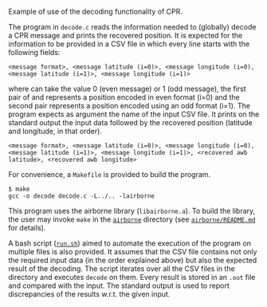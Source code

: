 Example of use of the decoding functionality of CPR.

The program in `decode.c` reads the information needed to (globally) decode a CPR message and prints the recovered position.
It is expected for the information to be provided in a CSV file in which every line starts with the following fields:
```
<message format>, <message latitude (i=0)>, <message longitude (i=0), <message latitude (i=1)>, <message longitude (i=1)>
````
where _<message format>_ can take the value 0 (even message) or 1 (odd message), the first pair of _<message latitude>_ and _<message longitude>_ represents a position encoded in even format (i=0) and the second pair represents a position encoded using an odd format (i=1).
The program expects as argument the name of the input CSV file. 
It prints on the standard output the input data followed by the recovered position (latitude and longitude, in that order).
```
<message format>, <message latitude (i=0)>, <message longitude (i=0), <message latitude (i=1)>, <message longitude (i=1)>, <recovered awb latitude>, <recovered awb longitude>
````
For convenience, a `Makefile` is provided to build the program.
```shell
$ make
gcc -o decode decode.c -L../.. -lairborne 
```

This program uses the airborne library (`libairborne.a`). 
To build the library, the user may invoke `make` in the [`airborne`](`../../`) directory (see [`airborne/README.md`](`../../README.md`) for details).

A bash script ([`run.sh`](run.sh)) aimed to automate the execution of the program on multiple files is also provided. 
It assumes that the CSV file contains not only the required input data (in the order explained above) but also the expected result of the decoding.
The script iterates over all the CSV files in the directory and executes `decode` on them.
Every result is stored in an `.out` file and compared with the input.
The standard output is used to report discrepancies of the results w.r.t. the given input.
